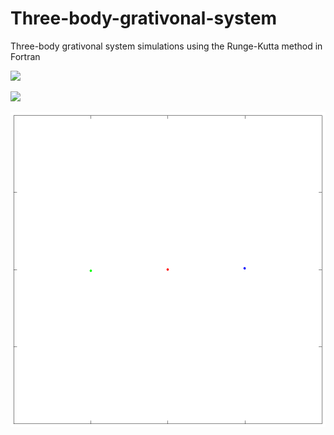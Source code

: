 # Three-body-grativonal-system

Three-body grativonal system simulations using the Runge-Kutta method in Fortran


![](sun-planet-comet.gif)

![](equilateral-triangle.gif)

![](symetric.gif)
